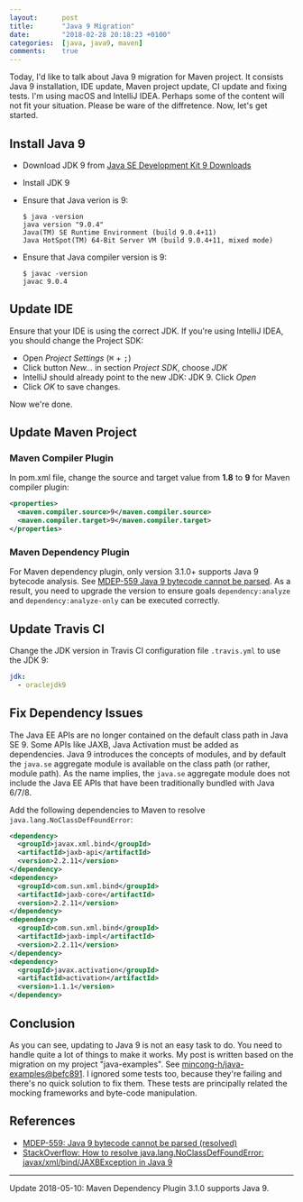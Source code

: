 ```yaml
---
layout:      post
title:       "Java 9 Migration"
date:        "2018-02-28 20:18:23 +0100"
categories:  [java, java9, maven]
comments:    true
---
```


Today, I'd like to talk about Java 9 migration for Maven project. It consists
Java 9 installation, IDE update, Maven project update, CI
update and fixing tests. I'm using macOS and IntelliJ IDEA. Perhaps some of the
content will not fit your situation. Please be ware of the diffretence. Now,
let's get started.

## Install Java 9

- Download JDK 9 from [Java SE Development Kit 9 Downloads][jdk9-download]
- Install JDK 9
- Ensure that Java verion is 9:

      $ java -version
      java version "9.0.4"
      Java(TM) SE Runtime Environment (build 9.0.4+11)
      Java HotSpot(TM) 64-Bit Server VM (build 9.0.4+11, mixed mode)

- Ensure that Java compiler version is 9:

      $ javac -version
      javac 9.0.4

## Update IDE

Ensure that your IDE is using the correct JDK. If you're using IntelliJ IDEA,
you should change the Project SDK:

- Open _Project Settings_ (<kbd>⌘</kbd> + <kbd>;</kbd>)
- Click button _New..._ in section _Project SDK_, choose _JDK_
- IntelliJ should already point to the new JDK: JDK 9. Click _Open_
- Click _OK_ to save changes.

Now we're done.

## Update Maven Project

### Maven Compiler Plugin

In pom.xml file, change the source and target value from **1.8** to **9** for
Maven compiler plugin:

```xml
<properties>
  <maven.compiler.source>9</maven.compiler.source>
  <maven.compiler.target>9</maven.compiler.target>
</properties>
```

### Maven Dependency Plugin

For Maven dependency plugin, only version 3.1.0+ supports Java 9 bytecode
analysis. See [MDEP-559 Java 9 bytecode cannot be parsed][MDEP-559]. As a
result, you need to upgrade the version to ensure goals `dependency:analyze`
and `dependency:analyze-only` can be executed correctly.

## Update Travis CI

Change the JDK version in Travis CI configuration file `.travis.yml` to use the
JDK 9:

```yml
jdk:
  - oraclejdk9
```

## Fix Dependency Issues

The Java EE APIs are no longer contained on the default class path in Java SE 9.
Some APIs like JAXB, Java Activation must be added as dependencies. Java 9
introduces the concepts of modules, and by default the `java.se` aggregate
module is available on the class path (or rather, module path). As the name
implies, the `java.se` aggregate module does not include the Java EE APIs that
have been traditionally bundled with Java 6/7/8.

Add the following dependencies to Maven to resolve
`java.lang.NoClassDefFoundError`:

```xml
<dependency>
  <groupId>javax.xml.bind</groupId>
  <artifactId>jaxb-api</artifactId>
  <version>2.2.11</version>
</dependency>
<dependency>
  <groupId>com.sun.xml.bind</groupId>
  <artifactId>jaxb-core</artifactId>
  <version>2.2.11</version>
</dependency>
<dependency>
  <groupId>com.sun.xml.bind</groupId>
  <artifactId>jaxb-impl</artifactId>
  <version>2.2.11</version>
</dependency>
<dependency>
  <groupId>javax.activation</groupId>
  <artifactId>activation</artifactId>
  <version>1.1.1</version>
</dependency>
```

## Conclusion

As you can see, updating to Java 9 is not an easy task to do. You need to handle
quite a lot of things to make it works. My post is written based on the
migration on my project "java-examples". See
[mincong-h/java-examples@befc891][befc891]. I ignored some tests too, because
they're failing and there's no quick solution to fix them. These tests are
principally related the mocking frameworks and byte-code manipulation.

## References

- [MDEP-559: Java 9 bytecode cannot be parsed (resolved)][MDEP-559]
- [StackOverflow: How to resolve java.lang.NoClassDefFoundError: javax/xml/bind/JAXBException in Java 9](https://stackoverflow.com/questions/43574426)

---

Update 2018-05-10: Maven Dependency Plugin 3.1.0 supports Java 9.

[befc891]: https://github.com/mincong-h/java-examples/commit/befc8915de7b2fcaef7fba0acb16ef4f4bc558dd
[MDEP-559]: https://issues.apache.org/jira/browse/MDEP-559
[jdk9-download]: http://www.oracle.com/technetwork/java/javase/downloads/jdk9-downloads-3848520.html
